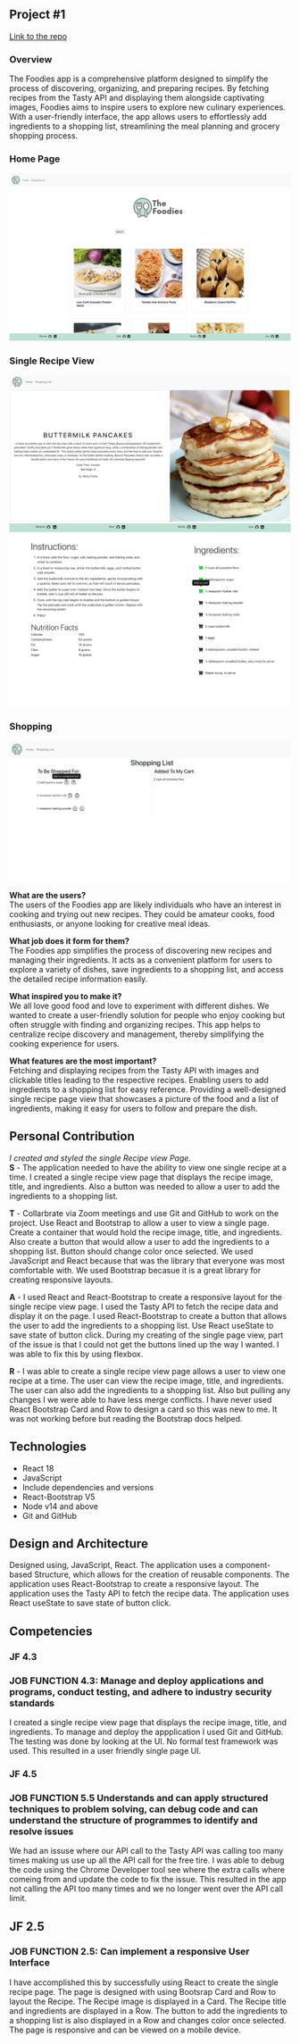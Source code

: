 ## Project #1
[Link to the repo](https://github.com/The-MV-Foodies/foodies)
### Overview
The Foodies app is a comprehensive platform designed to simplify the process of discovering, organizing, and preparing recipes. By fetching recipes from the Tasty API and displaying them alongside captivating images, Foodies aims to inspire users to explore new culinary experiences. With a user-friendly interface, the app allows users to effortlessly add ingredients to a shopping list, streamlining the meal planning and grocery shopping process. 

### Home Page 
![Home Page](Frontend1.png)  
### Single Recipe View
![Single page view](Frontend2.png) 
![Single page view](Frontend3.png) 
### Shopping
![Single page view](Frontend4.png) 

**What are the users?**  
The users of the Foodies app are likely individuals who have an interest in cooking and trying out new recipes. They could be amateur cooks, food enthusiasts, or anyone looking for creative meal ideas.

**What job does it form for them?**  
The Foodies app simplifies the process of discovering new recipes and managing their ingredients. It acts as a convenient platform for users to explore a variety of dishes, save ingredients to a shopping list, and access the detailed recipe information easily.

**What inspired you to make it?**  
We all love good food and love to experiment with different dishes. We wanted to create a user-friendly solution for people who enjoy cooking but often struggle with finding and organizing recipes. This app helps to centralize recipe discovery and management, thereby simplifying the cooking experience for users. 

**What features are the most important?**    
Fetching and displaying recipes from the Tasty API with images and clickable titles leading to the respective recipes.
Enabling users to add ingredients to a shopping list for easy reference.
Providing a well-designed single recipe page view that showcases a picture of the food and a list of ingredients, making it easy for users to follow and prepare the dish.


## Personal Contribution   
_I created and styled the single Recipe view Page._  
**S** - The application needed to have the ability to view one single recipe at a time. I created a single recipe view page that displays the recipe image, title, and ingredients. Also a button was needed to allow a user to add the ingredients to a shopping list.  

**T** - Collarbrate via Zoom meetings and use Git and GitHub to work on the project. Use React and Bootstrap to allow a user to view a single page. Create a container that would hold the recipe image, title, and ingredients. Also create a button that would allow a user to add the ingredients to a shopping list. Button should change color once selected.  We used JavaScript and React because that was the library that everyone was most comfortable with. We used Bootstrap becasue it is a great library for creating responsive layouts.  

**A** - I used React and React-Bootstrap to create a responsive layout for the single recipe view page. I used the Tasty API to fetch the recipe data and display it on the page. I used React-Bootstrap to create a button that allows the user to add the ingredients to a shopping list. Use React useState to save state of button click. During my creating of the single page view, part of the issue is that I could not get the buttons lined up the way I wanted. I was able to fix this by using flexbox. 

**R** - I was able to create a single recipe view page allows a user to view one recipe at a time. The user can view the recipe image, title, and ingredients. The user can also add the ingredients to a shopping list. Also but pulling any changes I we were able to have less merge conflicts. I have never used React Bootstrap Card and Row to design a card so this was new to me. It was not working before but reading the Bootstrap docs helped. 



## Technologies
- React 18
- JavaScript
- Include dependencies and versions
- React-Bootstrap V5
- Node v14 and above
- Git and GitHub

## Design and Architecture
Designed using, JavaScript, React. The application uses a component-based Structure, which allows for the creation of reusable components. The application uses React-Bootstrap to create a responsive layout. The application uses the Tasty API to fetch the recipe data. The application uses React useState to save state of button click.

## Competencies
### JF 4.3
### JOB FUNCTION 4.3: Manage and deploy applications and programs, conduct testing, and adhere to industry security standards
I created a single recipe view page that displays the recipe image, title, and ingredients. To manage and deploy the appplication I used Git and GitHub. The testing was done by looking at the UI. No formal test framework was used. This resulted in a user friendly single page UI. 

### JF 4.5
### JOB FUNCTION 5.5 Understands and can apply structured techniques to problem solving, can debug code and can understand the structure of programmes to identify and resolve issues
We had an issuse where our API call to the Tasty API was calling too many times making us use up all the API call for the free tire. I was able to debug the code using the Chrome Developer tool see where the extra calls where comeing from and update the code to fix the issue. This resulted in the app not calling the API too many times and we no longer went over the API call limit.				


## JF 2.5 
### JOB FUNCTION 2.5: Can implement a responsive User Interface				
I have accomplished this by successfully using React to create the single recipe page. The page is designed with using Bootsrap Card and Row to layout the Recipe. The Recipe image is displayed in a Card. The Recipe title and ingredients are displayed in a Row. The button to add the ingredients to a shopping list is also displayed in a Row and changes color once selected. The page is responsive and can be viewed on a mobile device.